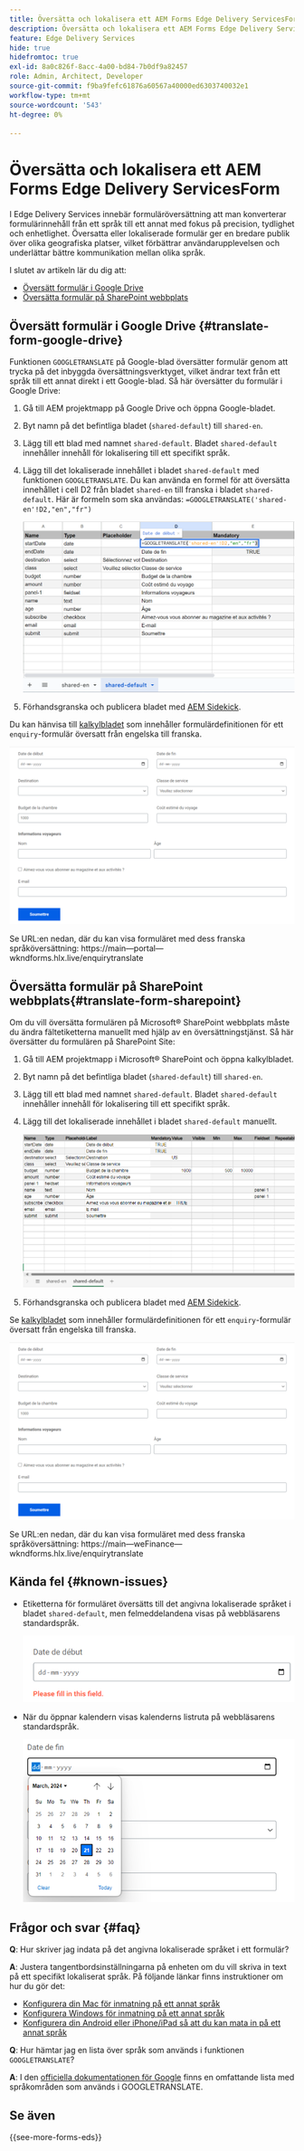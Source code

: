 ```yaml
---
title: Översätta och lokalisera ett AEM Forms Edge Delivery ServicesForm
description: Översätta och lokalisera ett AEM Forms Edge Delivery ServicesForm
feature: Edge Delivery Services
hide: true
hidefromtoc: true
exl-id: 8a0c826f-8acc-4a00-bd84-7b0df9a82457
role: Admin, Architect, Developer
source-git-commit: f9ba9fefc61876a60567a40000ed6303740032e1
workflow-type: tm+mt
source-wordcount: '543'
ht-degree: 0%

---
```



# Översätta och lokalisera ett AEM Forms Edge Delivery ServicesForm

I Edge Delivery Services innebär formuläröversättning att man konverterar formulärinnehåll från ett språk till ett annat med fokus på precision, tydlighet och enhetlighet. Översatta eller lokaliserade formulär ger en bredare publik över olika geografiska platser, vilket förbättrar användarupplevelsen och underlättar bättre kommunikation mellan olika språk.


I slutet av artikeln lär du dig att:

* [Översätt formulär i Google Drive](#translate-form-google-drive)
* [Översätta formulär på SharePoint webbplats](#translate-form-sharepoint)

## Översätt formulär i Google Drive {#translate-form-google-drive}

Funktionen `GOOGLETRANSLATE` på Google-blad översätter formulär genom att trycka på det inbyggda översättningsverktyget, vilket ändrar text från ett språk till ett annat direkt i ett Google-blad. Så här översätter du formulär i Google Drive:

1. Gå till AEM projektmapp på Google Drive och öppna Google-bladet.
2. Byt namn på det befintliga bladet (`shared-default`) till `shared-en`.
3. Lägg till ett blad med namnet `shared-default`. Bladet `shared-default` innehåller innehåll för lokalisering till ett specifikt språk.
4. Lägg till det lokaliserade innehållet i bladet `shared-default` med funktionen `GOOGLETRANSLATE`.
Du kan använda en formel för att översätta innehållet i cell D2 från bladet `shared-en` till franska i bladet `shared-default`. Här är formeln som ska användas:
   `=GOOGLETRANSLATE('shared-en'!D2,"en","fr")`

   ![Fråga om översätt kalkylblad](/help/forms/assets/translate-enquiry-spreadsheet.png)

5. Förhandsgranska och publicera bladet med [AEM Sidekick](https://www.aem.live/developer/tutorial#preview-and-publish-your-content).

Du kan hänvisa till [kalkylbladet](/help/forms/assets/enquirytranslate.xlsx) som innehåller formulärdefinitionen för ett `enquiry`-formulär översatt från engelska till franska.

![Fråga om översatt formulär](/help/forms/assets/translate-form-french.png)

Se URL:en nedan, där du kan visa formuläret med dess franska språköversättning:
https://main—portal—wkndforms.hlx.live/enquirytranslate

## Översätta formulär på SharePoint webbplats{#translate-form-sharepoint}

Om du vill översätta formulären på Microsoft® SharePoint webbplats måste du ändra fältetiketterna manuellt med hjälp av en översättningstjänst. Så här översätter du formulären på SharePoint Site:

1. Gå till AEM projektmapp i Microsoft® SharePoint och öppna kalkylbladet.
2. Byt namn på det befintliga bladet (`shared-default`) till `shared-en`.
3. Lägg till ett blad med namnet `shared-default`. Bladet `shared-default` innehåller innehåll för lokalisering till ett specifikt språk.
4. Lägg till det lokaliserade innehållet i bladet `shared-default` manuellt.

   ![Fråga om översätt kalkylblad](/help/forms/assets/translate-enquiry-sp-spreadsheet.png)

5. Förhandsgranska och publicera bladet med [AEM Sidekick](https://www.aem.live/developer/tutorial#preview-and-publish-your-content).

Se [kalkylbladet](/help/forms/assets/enquirytranslate-sp.xlsx) som innehåller formulärdefinitionen för ett `enquiry`-formulär översatt från engelska till franska.

![Fråga om översatt formulär](/help/forms/assets/translate-form-french.png)

Se URL:en nedan, där du kan visa formuläret med dess franska språköversättning:
https://main—weFinance—wkndforms.hlx.live/enquirytranslate

## Kända fel {#known-issues}

* Etiketterna för formuläret översätts till det angivna lokaliserade språket i bladet `shared-default`, men felmeddelandena visas på webbläsarens standardspråk.

  ![Felmeddelande](/help/forms/assets/translate-error-message.png)

* När du öppnar kalendern visas kalenderns listruta på webbläsarens standardspråk.

  ![Felmeddelande](/help/forms/assets/translate-calender-display.png)


## Frågor och svar {#faq}

**Q**: Hur skriver jag indata på det angivna lokaliserade språket i ett formulär?

**A**: Justera tangentbordsinställningarna på enheten om du vill skriva in text på ett specifikt lokaliserat språk. På följande länkar finns instruktioner om hur du gör det:

* [Konfigurera din Mac för inmatning på ett annat språk](https://support.apple.com/en-in/guide/mac-help/mchlp1406/mac)
* [Konfigurera Windows för inmatning på ett annat språk](https://support.microsoft.com/en-us/windows/manage-the-input-and-display-language-settings-in-windows-12a10cb4-8626-9b77-0ccb-5013e0c7c7a2#:~:text=Select%20the%20Start%20%3E%20Settings%20%3E%20Time,you%20want%2C%20then%20select%20Options)
* [Konfigurera din Android eller iPhone/iPad så att du kan mata in på ett annat språk](https://support.google.com/gboard/answer/7068494?hl=en&amp;co=GENIE.Platform%3DAndroid)


**Q**: Hur hämtar jag en lista över språk som används i funktionen `GOOGLETRANSLATE`?

**A**: I den [officiella dokumentationen för Google](https://cloud.google.com/translate/docs/languages) finns en omfattande lista med språkområden som används i GOOGLETRANSLATE.

## Se även

{{see-more-forms-eds}}

